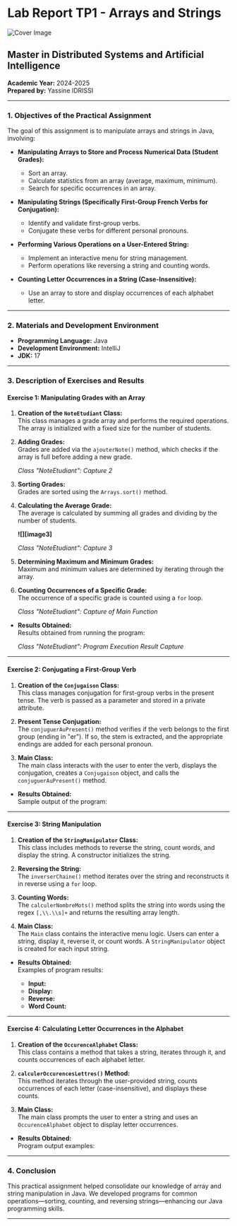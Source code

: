 # Lab Report TP1 - Arrays and Strings

<img src="https://drive.google.com/file/d/1h6nN9WHXqtKbrJEQDbFn50OXxnA5rztY/view?usp=drive_link" alt="Cover Image" />

## Master in Distributed Systems and Artificial Intelligence  
**Academic Year:** 2024-2025  
**Prepared by:** Yassine IDRISSI  

---

### 1. Objectives of the Practical Assignment

The goal of this assignment is to manipulate arrays and strings in Java, involving:

- **Manipulating Arrays to Store and Process Numerical Data (Student Grades):**
  - Sort an array.
  - Calculate statistics from an array (average, maximum, minimum).
  - Search for specific occurrences in an array.

- **Manipulating Strings (Specifically First-Group French Verbs for Conjugation):**
  - Identify and validate first-group verbs.
  - Conjugate these verbs for different personal pronouns.

- **Performing Various Operations on a User-Entered String:**
  - Implement an interactive menu for string management.
  - Perform operations like reversing a string and counting words.

- **Counting Letter Occurrences in a String (Case-Insensitive):**
  - Use an array to store and display occurrences of each alphabet letter.

---

### 2. Materials and Development Environment

- **Programming Language:** Java  
- **Development Environment:** IntelliJ  
- **JDK:** 17  

---

### 3. Description of Exercises and Results

#### Exercise 1: Manipulating Grades with an Array

1. **Creation of the `NoteEtudiant` Class:**  
   This class manages a grade array and performs the required operations. The array is initialized with a fixed size for the number of students.

2. **Adding Grades:**  
   Grades are added via the `ajouterNote()` method, which checks if the array is full before adding a new grade.

   *Class "NoteEtudiant": Capture 2*

3. **Sorting Grades:**  
   Grades are sorted using the `Arrays.sort()` method.

4. **Calculating the Average Grade:**  
   The average is calculated by summing all grades and dividing by the number of students.

   **![][image3]**

   *Class "NoteEtudiant": Capture 3*

5. **Determining Maximum and Minimum Grades:**  
   Maximum and minimum values are determined by iterating through the array.

6. **Counting Occurrences of a Specific Grade:**  
   The occurrence of a specific grade is counted using a `for` loop.

   *Class "NoteEtudiant": Capture of Main Function*

- **Results Obtained:**  
  Results obtained from running the program:

   *Class "NoteEtudiant": Program Execution Result Capture*

---

#### Exercise 2: Conjugating a First-Group Verb

1. **Creation of the `Conjugaison` Class:**  
   This class manages conjugation for first-group verbs in the present tense. The verb is passed as a parameter and stored in a private attribute.

2. **Present Tense Conjugation:**  
   The `conjuguerAuPresent()` method verifies if the verb belongs to the first group (ending in "er"). If so, the stem is extracted, and the appropriate endings are added for each personal pronoun.

3. **Main Class:**  
   The main class interacts with the user to enter the verb, displays the conjugation, creates a `Conjugaison` object, and calls the `conjuguerAuPresent()` method.

- **Results Obtained:**  
  Sample output of the program:

---

#### Exercise 3: String Manipulation

1. **Creation of the `StringManipulator` Class:**  
   This class includes methods to reverse the string, count words, and display the string. A constructor initializes the string.

2. **Reversing the String:**  
   The `inverserChaine()` method iterates over the string and reconstructs it in reverse using a `for` loop.

3. **Counting Words:**  
   The `calculerNombreMots()` method splits the string into words using the regex `[,\\.\\s]+` and returns the resulting array length.

4. **Main Class:**  
   The `Main` class contains the interactive menu logic. Users can enter a string, display it, reverse it, or count words. A `StringManipulator` object is created for each input string.

- **Results Obtained:**  
  Examples of program results:

   - **Input:**  
   - **Display:**  
   - **Reverse:**  
   - **Word Count:**  

---

#### Exercise 4: Calculating Letter Occurrences in the Alphabet

1. **Creation of the `OccurenceAlphabet` Class:**  
   This class contains a method that takes a string, iterates through it, and counts occurrences of each alphabet letter.

2. **`calculerOccurencesLettres()` Method:**  
   This method iterates through the user-provided string, counts occurrences of each letter (case-insensitive), and displays these counts.

3. **Main Class:**  
   The main class prompts the user to enter a string and uses an `OccurenceAlphabet` object to display letter occurrences.

- **Results Obtained:**  
  Program output examples:

---

### 4. Conclusion

This practical assignment helped consolidate our knowledge of array and string manipulation in Java. We developed programs for common operations—sorting, counting, and reversing strings—enhancing our Java programming skills.

---

